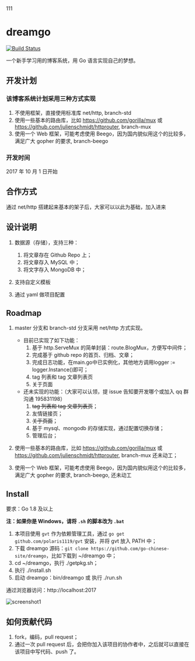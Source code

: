 111
# dreamgo

[![Build Status](https://travis-ci.org/go-chinese-site/dreamgo.svg?branch=master)](https://travis-ci.org/go-chinese-site/dreamgo)

一个新手学习用的博客系统，用 Go 语言实现自己的梦想。

## 开发计划

### 该博客系统计划采用三种方式实现

1. 不使用框架，直接使用标准库 net/http, branch-std
2. 使用一些基本的路由库，比如 https://github.com/gorilla/mux 或 https://github.com/julienschmidt/httprouter, branch-mux
3. 使用一个 Web 框架，可能考虑使用 Beego，因为国内貌似用这个的比较多，满足广大 gopher 的要求, branch-beego

### 开发时间

2017 年 10 月 1 日开始

## 合作方式

通过 net/http 搭建起来基本的架子后，大家可以以此为基础，加入进来

## 设计说明

1. 数据源（存储），支持三种：
	1. 将文章存在 Github Repo 上；
	2. 将文章存入 MySQL 中；
	3. 将文字存入 MongoDB 中；

2. 支持自定义模板

3. 通过 yaml 做项目配置

## Roadmap

1. master 分支和 branch-std 分支采用 net/http 方式实现。
	- 目前已实现了如下功能：
		1. 基于 http.ServeMux 的简单封装：route.BlogMux，方便写中间件；
		2. 完成基于 github repo 的首页、归档、文章；
		3. 完成日志功能，在main.go中已实例化，其他地方调用logger := logger.Instance()即可；
		4. tag 列表和 tag 文章列表页
		5. 关于页面
	- 还未实现的功能：（大家可以认领，提 issue 告知要开发哪个或加入 qq 群沟通 195831198）
		1. ~~tag 列表和 tag 文章列表页~~；
		2. 友情链接页；
		3. ~~关于页面~~；
		4. 基于 mysql、mongodb 的存储实现，通过配置切换存储；
		5. 管理后台；

2. 使用一些基本的路由库，比如 https://github.com/gorilla/mux 或 https://github.com/julienschmidt/httprouter, branch-mux 还未动工；

3. 使用一个 Web 框架，可能考虑使用 Beego，因为国内貌似用这个的比较多，满足广大 gopher 的要求, branch-beego, 还未动工

## Install

要求：Go 1.8 及以上

**注：如果你是 Windows，请将 `.sh` 的脚本改为 `.bat`**

1. 本项目使用 `gvt` 作为依赖管理工具，通过 `go get github.com/polaris1119/gvt` 安装，并将 gvt 放入 PATH 中；
2. 下载 dreamgo 源码：`git clone https://github.com/go-chinese-site/dreamgo`，比如下载到 ~/dreamgo 中；
3. cd ~/dreamgo，执行 ./getpkg.sh；
4. 执行 ./install.sh
5. 启动 dreamgo：bin/dreamgo 或 执行 ./run.sh

通过浏览器访问：http://localhost:2017

![screenshot1](screenshot1.png)

## 如何贡献代码

1. fork，编码，pull request；
2. 通过一次 pull request 后，会把你加入该项目的协作者中，之后就可以直接在该项目中写代码、push 了。


